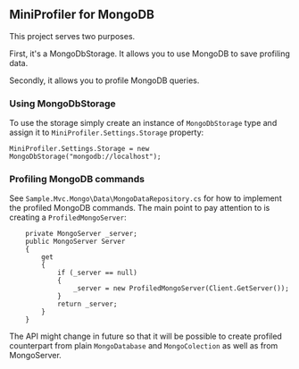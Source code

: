 ﻿## MiniProfiler for MongoDB

This project serves two purposes.

First, it's a MongoDbStorage. It allows you to use MongoDB to save profiling data.

Secondly, it allows you to profile MongoDB queries.

### Using MongoDbStorage

To use the storage simply create an instance of `MongoDbStorage` type and assign it to `MiniProfiler.Settings.Storage` property:

    MiniProfiler.Settings.Storage = new MongoDbStorage("mongodb://localhost");


### Profiling MongoDB commands

See `Sample.Mvc.Mongo\Data\MongoDataRepository.cs` for how to implement the profiled MongoDB commands. The main point to pay attention to is creating a `ProfiledMongoServer`:

        private MongoServer _server;
        public MongoServer Server
        {
            get
            {
                if (_server == null)
                {
                    _server = new ProfiledMongoServer(Client.GetServer());
                }
                return _server;
            }
        }

The API might change in future so that it will be possible to create profiled counterpart from plain `MongoDatabase` and `MongoColection` as well as from MongoServer.